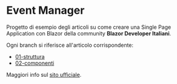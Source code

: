 # Event Manager
Progetto di esempio degli articoli su come creare una Single Page Application con Blazor della community **Blazor Developer Italiani**.

Ogni branch si riferisce all'articolo corrispondente:
- [01-struttura](https://blazordev.it/blazor/spa/2020/02/18/spa-struttura.html)
- [02-componenti](https://blazordev.it/blazor/spa/2020/02/21/spa-componenti.html)

Maggiori info sul [sito ufficiale](https://blazordev.it).